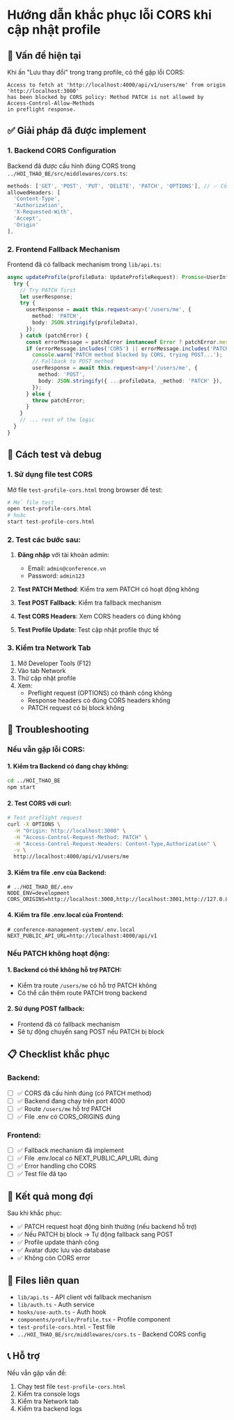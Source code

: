 # Hướng dẫn khắc phục lỗi CORS khi cập nhật profile

## 🚨 Vấn đề hiện tại
Khi ấn "Lưu thay đổi" trong trang profile, có thể gặp lỗi CORS:
```
Access to fetch at 'http://localhost:4000/api/v1/users/me' from origin 'http://localhost:3000' 
has been blocked by CORS policy: Method PATCH is not allowed by Access-Control-Allow-Methods 
in preflight response.
```

## ✅ Giải pháp đã được implement

### 1. Backend CORS Configuration
Backend đã được cấu hình đúng CORS trong `../HOI_THAO_BE/src/middlewares/cors.ts`:
```typescript
methods: ['GET', 'POST', 'PUT', 'DELETE', 'PATCH', 'OPTIONS'], // ✅ Có PATCH
allowedHeaders: [
  'Content-Type',
  'Authorization',
  'X-Requested-With',
  'Accept',
  'Origin'
],
```

### 2. Frontend Fallback Mechanism
Frontend đã có fallback mechanism trong `lib/api.ts`:
```typescript
async updateProfile(profileData: UpdateProfileRequest): Promise<UserInfo> {
  try {
    // Try PATCH first
    let userResponse;
    try {
      userResponse = await this.request<any>('/users/me', {
        method: 'PATCH',
        body: JSON.stringify(profileData),
      });
    } catch (patchError) {
      const errorMessage = patchError instanceof Error ? patchError.message : String(patchError);
      if (errorMessage.includes('CORS') || errorMessage.includes('PATCH')) {
        console.warn('PATCH method blocked by CORS, trying POST...');
        // Fallback to POST method
        userResponse = await this.request<any>('/users/me', {
          method: 'POST',
          body: JSON.stringify({ ...profileData, _method: 'PATCH' }),
        });
      } else {
        throw patchError;
      }
    }
    // ... rest of the logic
  }
}
```

## 🧪 Cách test và debug

### 1. Sử dụng file test CORS
Mở file `test-profile-cors.html` trong browser để test:

```bash
# Mở file test
open test-profile-cors.html
# hoặc
start test-profile-cors.html
```

### 2. Test các bước sau:
1. **Đăng nhập** với tài khoản admin:
   - Email: `admin@conference.vn`
   - Password: `admin123`

2. **Test PATCH Method**: Kiểm tra xem PATCH có hoạt động không
3. **Test POST Fallback**: Kiểm tra fallback mechanism
4. **Test CORS Headers**: Xem CORS headers có đúng không
5. **Test Profile Update**: Test cập nhật profile thực tế

### 3. Kiểm tra Network Tab
1. Mở Developer Tools (F12)
2. Vào tab Network
3. Thử cập nhật profile
4. Xem:
   - Preflight request (OPTIONS) có thành công không
   - Response headers có đúng CORS headers không
   - PATCH request có bị block không

## 🔧 Troubleshooting

### Nếu vẫn gặp lỗi CORS:

#### 1. Kiểm tra Backend có đang chạy không:
```bash
cd ../HOI_THAO_BE
npm start
```

#### 2. Test CORS với curl:
```bash
# Test preflight request
curl -X OPTIONS \
  -H "Origin: http://localhost:3000" \
  -H "Access-Control-Request-Method: PATCH" \
  -H "Access-Control-Request-Headers: Content-Type,Authorization" \
  -v \
  http://localhost:4000/api/v1/users/me
```

#### 3. Kiểm tra file .env của Backend:
```env
# ../HOI_THAO_BE/.env
NODE_ENV=development
CORS_ORIGINS=http://localhost:3000,http://localhost:3001,http://127.0.0.1:3000,http://127.0.0.1:3001
```

#### 4. Kiểm tra file .env.local của Frontend:
```env
# conference-management-system/.env.local
NEXT_PUBLIC_API_URL=http://localhost:4000/api/v1
```

### Nếu PATCH không hoạt động:

#### 1. Backend có thể không hỗ trợ PATCH:
- Kiểm tra route `/users/me` có hỗ trợ PATCH không
- Có thể cần thêm route PATCH trong backend

#### 2. Sử dụng POST fallback:
- Frontend đã có fallback mechanism
- Sẽ tự động chuyển sang POST nếu PATCH bị block

## 📋 Checklist khắc phục

### Backend:
- [ ] ✅ CORS đã cấu hình đúng (có PATCH method)
- [ ] ✅ Backend đang chạy trên port 4000
- [ ] ✅ Route `/users/me` hỗ trợ PATCH
- [ ] ✅ File .env có CORS_ORIGINS đúng

### Frontend:
- [ ] ✅ Fallback mechanism đã implement
- [ ] ✅ File .env.local có NEXT_PUBLIC_API_URL đúng
- [ ] ✅ Error handling cho CORS
- [ ] ✅ Test file đã tạo

## 🚀 Kết quả mong đợi

Sau khi khắc phục:
- ✅ PATCH request hoạt động bình thường (nếu backend hỗ trợ)
- ✅ Nếu PATCH bị block → Tự động fallback sang POST
- ✅ Profile update thành công
- ✅ Avatar được lưu vào database
- ✅ Không còn CORS error

## 🔗 Files liên quan

- `lib/api.ts` - API client với fallback mechanism
- `lib/auth.ts` - Auth service
- `hooks/use-auth.ts` - Auth hook
- `components/profile/Profile.tsx` - Profile component
- `test-profile-cors.html` - Test file
- `../HOI_THAO_BE/src/middlewares/cors.ts` - Backend CORS config

## 📞 Hỗ trợ

Nếu vẫn gặp vấn đề:
1. Chạy test file `test-profile-cors.html`
2. Kiểm tra console logs
3. Kiểm tra Network tab
4. Kiểm tra backend logs
